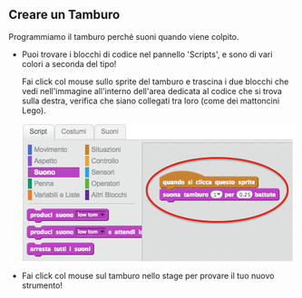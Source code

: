 ## Creare un Tamburo

Programmiamo il tamburo perché suoni quando viene colpito.

+ Puoi trovare i blocchi di codice nel pannello 'Scripts', e sono di vari colori a seconda del tipo!

	Fai click col mouse sullo sprite del tamburo e trascina i due blocchi che vedi nell'immagine all'interno dell'area dedicata al codice che si trova sulla destra, verifica che siano collegati tra loro (come dei mattoncini Lego).

	![screenshot](images/band-code.png)

+ Fai click col mouse sul tamburo nello stage per provare il tuo nuovo strumento!
